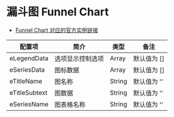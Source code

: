 # 漏斗图 Funnel Chart

- [Funnel Chart 对应的官方实例链接](https://www.echartsjs.com/examples/zh/editor.html?c=funnel)

| 配置项        | 简介             | 类型   | 备注        |
| ------------- | ---------------- | ------ | ----------- |
| eLegendData   | 选项显示控制选项 | Array  | 默认值为 [] |
| eSeriesData   | 图标数据         | Array  | 默认值为 [] |
| eTitleName    | 图名称           | String | 默认值为 '' |
| eTitleSubtext | 图数据           | String | 默认值为 '' |
| eSeriesName   | 图表格名称       | String | 默认值为 '' |
